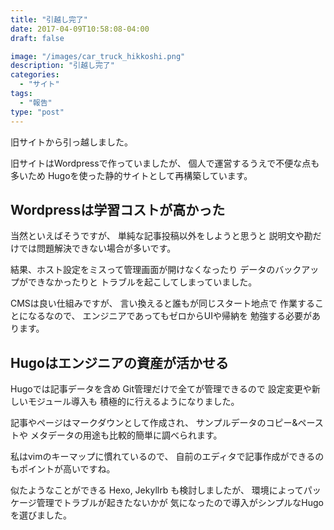 ```yaml
---
title: "引越し完了"
date: 2017-04-09T10:58:08-04:00
draft: false

image: "/images/car_truck_hikkoshi.png"
description: "引越し完了"
categories:
  - "サイト"
tags:
  - "報告"
type: "post"
---
```


旧サイトから引っ越しました。

旧サイトはWordpressで作っていましたが、
個人で運営するうえで不便な点も多いため
Hugoを使った静的サイトとして再構築しています。

<!--more-->

## Wordpressは学習コストが高かった
当然といえばそうですが、
単純な記事投稿以外をしようと思うと
説明文や勘だけでは問題解決できない場合が多いです。

結果、ホスト設定をミスって管理画面が開けなくなったり
データのバックアップができなかったりと
トラブルを起こしてしまっていました。

CMSは良い仕組みですが、
言い換えると誰もが同じスタート地点で
作業することになるなので、
エンジニアであってもゼロからUIや帰納を
勉強する必要があります。

## Hugoはエンジニアの資産が活かせる
Hugoでは記事データを含め
Git管理だけで全てが管理できるので
設定変更や新しいモジュール導入も
積極的に行えるようになりました。

記事やページはマークダウンとして作成され、
サンプルデータのコピー&ペーストや
メタデータの用途も比較的簡単に調べられます。

私はvimのキーマップに慣れているので、
自前のエディタで記事作成ができるのもポイントが高いですね。

似たようなことができる
Hexo, Jekyllrb も検討しましたが、
環境によってパッケージ管理でトラブルが起きたないかが
気になったので導入がシンプルなHugoを選びました。